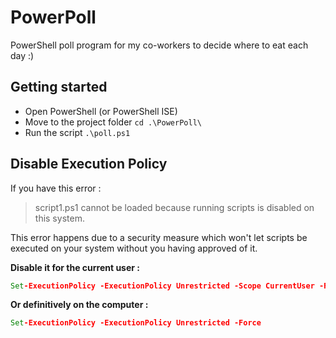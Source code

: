 # PowerPoll
PowerShell poll program for my co-workers to decide where to eat each day :)

## Getting started

* Open PowerShell (or PowerShell ISE)
* Move to the project folder `cd .\PowerPoll\`
* Run the script `.\poll.ps1`

## Disable Execution Policy
If you have this error :
> script1.ps1 cannot be loaded because running scripts is disabled on this system.

This error happens due to a security measure which won't let scripts be executed on your system without you having approved of it.

**Disable it for the current user :**
```bat
Set-ExecutionPolicy -ExecutionPolicy Unrestricted -Scope CurrentUser -Force
```
**Or definitively on the computer :**
```bat
Set-ExecutionPolicy -ExecutionPolicy Unrestricted -Force
```
